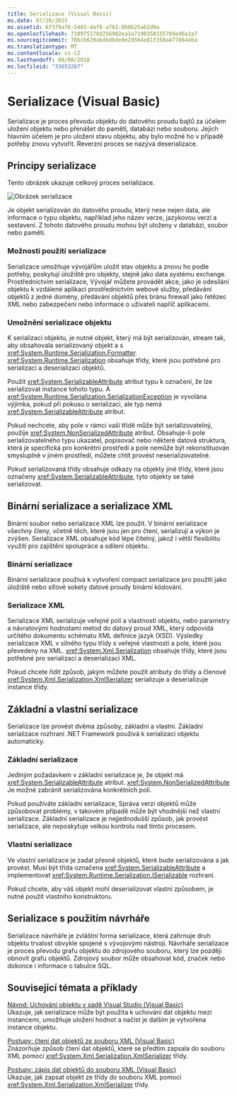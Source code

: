 ```yaml
---
title: Serializace (Visual Basic)
ms.date: 07/20/2015
ms.assetid: 67379a76-5465-4af8-a781-0b0b25a62d9a
ms.openlocfilehash: 710975170d256982ea1a7190358155769ed6e2a7
ms.sourcegitcommit: 78bcb629abdbdbde0e295b4e81f350a477864aba
ms.translationtype: MT
ms.contentlocale: cs-CZ
ms.lasthandoff: 08/08/2018
ms.locfileid: "33653267"
---
```

# <a name="serialization-visual-basic"></a>Serializace (Visual Basic)
Serializace je proces převodu objektu do datového proudu bajtů za účelem uložení objektu nebo přenášet do paměti, databázi nebo souboru. Jejich hlavním účelem je pro uložení stavu objektu, aby bylo možné ho v případě potřeby znovu vytvořit. Reverzní proces se nazývá deserializace.  
  
## <a name="how-serialization-works"></a>Principy serializace  
 Tento obrázek ukazuje celkový proces serializace.  
  
 ![Obrázek serializace](../../../../csharp/programming-guide/concepts/serialization/media/serialization.gif "serializace")  
  
 Je objekt serializován do datového proudu, který nese nejen data, ale informace o typu objektu, například jeho název verze, jazykovou verzi a sestavení. Z tohoto datového proudu mohou být uloženy v databázi, soubor nebo paměti.  
  
### <a name="uses-for-serialization"></a>Možnosti použití serializace  
 Serializace umožňuje vývojářům uložit stav objektu a znovu ho podle potřeby, poskytují úložiště pro objekty, stejně jako data systému exchange. Prostřednictvím serializace, Vývojář můžete provádět akce, jako je odesílání objektu k vzdálené aplikaci prostřednictvím webové služby, předávání objektů z jedné domény, předávání objektů přes bránu firewall jako řetězec XML nebo zabezpečení nebo informace o uživateli napříč aplikacemi.  
  
### <a name="making-an-object-serializable"></a>Umožnění serializace objektu  
 K serializaci objektu, je nutné objekt, který má být serializován, stream tak, aby obsahovala serializovaný objekt a s <xref:System.Runtime.Serialization.Formatter>. <xref:System.Runtime.Serialization> obsahuje třídy, které jsou potřebné pro serializaci a deserializaci objektů.  
  
 Použít <xref:System.SerializableAttribute> atribut typu k označení, že lze serializovat instance tohoto typu. A <xref:System.Runtime.Serialization.SerializationException> je vyvolána výjimka, pokud při pokusu o serializaci, ale typ nemá <xref:System.SerializableAttribute> atribut.  
  
 Pokud nechcete, aby pole v rámci vaší třídě může být serializovatelný, použije <xref:System.NonSerializedAttribute> atribut. Obsahuje-li pole serializovatelného typu ukazatel, popisovač nebo některé datová struktura, která je specifická pro konkrétní prostředí a pole nemůže být rekonstituován smysluplně v jiném prostředí, můžete chtít provést neserializovatelné.  
  
 Pokud serializovaná třídy obsahuje odkazy na objekty jiné třídy, které jsou označeny <xref:System.SerializableAttribute>, tyto objekty se také serializovat.  
  
## <a name="binary-and-xml-serialization"></a>Binární serializace a serializace XML  
 Binární soubor nebo serializace XML lze použít. V binární serializace všechny členy, včetně těch, které jsou jen pro čtení, serializují a výkon je zvýšen. Serializace XML obsahuje kód lépe čitelný, jakož i větší flexibilitu využití pro zajištění spolupráce a sdílení objektu.  
  
### <a name="binary-serialization"></a>Binární serializace  
 Binární serializace používá k vytvoření compact serializace pro použití jako úložiště nebo síťové sokety datové proudy binární kódování.  
  
### <a name="xml-serialization"></a>Serializace XML  
 Serializace XML serializuje veřejné polí a vlastností objektu, nebo parametry a návratovými hodnotami metod do datový proud XML, který odpovídá určitého dokumentu schématu XML definice jazyk (XSD). Výsledky serializace XML v silného typu třídy s veřejné vlastnosti a pole, které jsou převedeny na XML. <xref:System.Xml.Serialization> obsahuje třídy, které jsou potřebné pro serializaci a deserializaci XML.  
  
 Pokud chcete řídit způsob, jakým můžete použít atributy do třídy a členové <xref:System.Xml.Serialization.XmlSerializer> serializuje a deserializuje instance třídy.  
  
## <a name="basic-and-custom-serialization"></a>Základní a vlastní serializace  
 Serializace lze provést dvěma způsoby, základní a vlastní. Základní serializace rozhraní .NET Framework používá k serializaci objektu automaticky.  
  
### <a name="basic-serialization"></a>Základní serializace  
 Jediným požadavkem v základní serializace je, že objekt má <xref:System.SerializableAttribute> atribut. <xref:System.NonSerializedAttribute> Je možné zabránit serializována konkrétních polí.  
  
 Pokud používáte základní serializace, Správa verzí objektů může způsobovat problémy, v takovém případě může být vhodnější než vlastní serializace. Základní serializace je nejjednodušší způsob, jak provést serializace, ale neposkytuje velkou kontrolu nad tímto procesem.  
  
### <a name="custom-serialization"></a>Vlastní serializace  
 Ve vlastní serializace je zadat přesně objektů, které bude serializována a jak provést. Musí být třída označena <xref:System.SerializableAttribute> a implementovat <xref:System.Runtime.Serialization.ISerializable> rozhraní.  
  
 Pokud chcete, aby váš objekt mohl deserializovat vlastní způsobem, je nutné použít vlastního konstruktoru.  
  
## <a name="designer-serialization"></a>Serializace s použitím návrháře  
 Serializace návrháře je zvláštní forma serializace, která zahrnuje druh objektu trvalost obvykle spojené s vývojovými nástroji. Návrháře serializace je proces převodu grafu objektu do zdrojového souboru, který lze později obnovit grafu objektů. Zdrojový soubor může obsahovat kód, značek nebo dokonce i informace o tabulce SQL.  
  
##  <a name="BKMK_RelatedTopics"></a> Související témata a příklady  
 [Návod: Uchování objektu v sadě Visual Studio (Visual Basic)](../../../../visual-basic/programming-guide/concepts/serialization/walkthrough-persisting-an-object-in-visual-studio.md)  
 Ukazuje, jak serializace může být použita k uchování dat objektu mezi instancemi, umožňuje uložení hodnot a načíst je dalším je vytvořena instance objektu.  
  
 [Postupy: čtení dat objektů ze souboru XML (Visual Basic)](../../../../visual-basic/programming-guide/concepts/serialization/how-to-read-object-data-from-an-xml-file.md)  
 Znázorňuje způsob čtení dat objektů, které se předtím zapsala do souboru XML pomocí <xref:System.Xml.Serialization.XmlSerializer> třídy.  
  
 [Postupy: zápis dat objektů do souboru XML (Visual Basic)](../../../../visual-basic/programming-guide/concepts/serialization/how-to-write-object-data-to-an-xml-file.md)  
 Ukazuje, jak zapsat objekt ze třídy do souboru XML pomocí <xref:System.Xml.Serialization.XmlSerializer> třídy.
